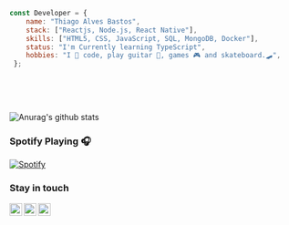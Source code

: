 ```javascript 
const Developer = {   
    name: "Thiago Alves Bastos",
    stack: ["Reactjs, Node.js, React Native"],
    skills: ["HTML5, CSS, JavaScript, SQL, MongoDB, Docker"], 
    status: "I'm Currently learning TypeScript",    
    hobbies: "I 💜 code, play guitar 🎸, games 🎮 and skateboard.🛹",    
 };
     
 ```                       
                                 
 <br />                                                                           
 <br />                                                                
                                        
                   
![Anurag's github stats](https://github-readme-stats.vercel.app/api?username=the-one-who-knoccks&show_icons=true&theme=dark)
           
                     
### Spotify Playing 🎧              
[![Spotify](https://now-playing-spotify.vercel.app/api/spotify)](https://open.spotify.com/user/thiagoalves.informatica)
                                
                                                                            
                                                                                                 
### Stay in touch                                                     
          
[<img align="left" alt="the-one-who-knoccks | Twitter" width="22px" src="https://cdn.jsdelivr.net/npm/simple-icons@v3/icons/twitter.svg" />][twitter]
[<img align="left" alt="the.one.who.knoccks | LinkedIn" width="22px" src="https://cdn.jsdelivr.net/npm/simple-icons@v3/icons/linkedin.svg" />][linkedin]
[<img align="left" alt="the-one-who-knoccks | Instagram" width="22px" src="https://cdn.jsdelivr.net/npm/simple-icons@v3/icons/instagram.svg" />][instagram]
        
               
[twitter]: https://twitter.com/the-one-who-knoccks     
[instagram]: https://instagram.com/the.one.who.knoccks  
[linkedin]: https://linkedin.com/in/thiagoalves89 
    
        
                  
   
 
   
